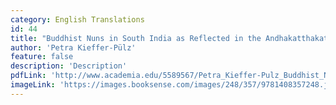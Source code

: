 ```yaml
---
category: English Translations
id: 44
title: "Buddhist Nuns in South India as Reflected in the Andhakatthakatha and in Vajirabuddhi's Anuganthipada"
author: 'Petra Kieffer-Pülz'
feature: false
description: 'Description'
pdfLink: 'http://www.academia.edu/5589567/Petra_Kieffer-Pulz_Buddhist_Nuns_in_South_India_as_Reflected_in_the_Andhaka_hakatha_and_in_Vajirabuddhis_Anuga_hipada'
imageLink: 'https://images.booksense.com/images/248/357/9781408357248.jpg'
---
```

